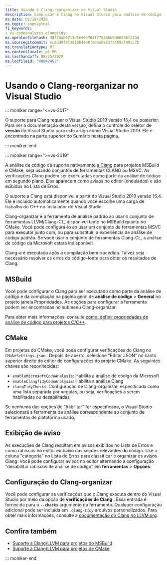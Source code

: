 ```yaml
---
title: Usando o Clang-reorganizar no Visual Studio
description: Como usar o Clang no Visual Studio para análise de código do Microsoft C++.
ms.date: 02/19/2020
ms.topic: conceptual
f1_keywords:
- vs.codeanalysis.clangtidy
ms.openlocfilehash: 30378ab0713d5e00e704f778646b9d60856f2234
ms.sourcegitcommit: ec6dd97ef3d10b44e0fedaa8e53f41696f49ac7b
ms.translationtype: MT
ms.contentlocale: pt-BR
ms.lasthandoff: 08/25/2020
ms.locfileid: "88842462"
---
```

# <a name="using-clang-tidy-in-visual-studio"></a>Usando o Clang-reorganizar no Visual Studio

::: moniker range="<=vs-2017"

O suporte para Clang requer o Visual Studio 2019 versão 16,4 ou posterior. Para ver a documentação desta versão, defina o controle do seletor de **versão** do Visual Studio para este artigo como Visual Studio 2019. Ele é encontrado na parte superior do Sumário nesta página.

::: moniker-end

::: moniker range=">=vs-2019"

A análise de código dá suporte nativamente [a Clang](https://clang.llvm.org/extra/clang-tidy/) para projetos MSBuild e CMake, seja usando conjuntos de ferramentas CLANG ou MSVC. As verificações Clang podem ser executadas como parte da análise de código em segundo plano. Eles aparecem como avisos no editor (ondulados) e são exibidos no Lista de Erros.

O suporte a Clang está disponível a partir do Visual Studio 2019 versão 16,4. Ele é incluído automaticamente quando você escolhe uma carga de trabalho do C++ no Instalador do Visual Studio.

Clang-organizar é a ferramenta de análise padrão ao usar o conjunto de ferramentas LLVM/Clang-CL, disponível tanto no MSBuild quanto no CMake. Você pode configurá-lo ao usar um conjunto de ferramentas MSVC para executar junto com, ou para substituir, a experiência de análise de código padrão. Se você usar o conjunto de ferramentas Clang-CL, a análise de código da Microsoft estará indisponível.

Clang-a é executada após a compilação bem-sucedida. Talvez seja necessário resolver os erros do código-fonte para obter os resultados de Clang.

## <a name="msbuild"></a>MSBuild

Você pode configurar o Clang para ser executado como parte da análise de código e da compilação na página geral de **análise de código**  >  **General** no projeto janela Propriedades. As opções para configurar a ferramenta podem ser encontradas no submenu Clang-organizar.

Para obter mais informações, consulte [como: definir propriedades de análise de código para projetos C/C++](../code-quality/how-to-set-code-analysis-properties-for-c-cpp-projects.md).

## <a name="cmake"></a>CMake

Em projetos do CMake, você pode configurar verificações do Clang no `CMakeSettings.json` . Depois de aberto, selecione "Editar JSON" no canto superior direito do editor de configurações do projeto CMake. As seguintes chaves são reconhecidas:

- `enableMicrosoftCodeAnalysis`: Habilita a análise de código da Microsoft
- `enableClangTidyCodeAnalysis`: Habilita a análise Clang
- `clangTidyChecks`: Configuração de Clang-organizar, especificada como uma lista separada por vírgulas, ou seja, verificações a serem habilitadas ou desabilitadas

Se nenhuma das opções de "habilitar" for especificada, o Visual Studio selecionará a ferramenta de análise correspondente ao conjunto de ferramentas de plataforma usado.

## <a name="warning-display"></a>Exibição de aviso

As execuções de Clang resultam em avisos exibidos no Lista de Erros e como rabiscos no editor embaixo das seções relevantes do código. Use a coluna "categoria" no Lista de Erros para classificar e organizar os avisos Clang. Você pode configurar avisos no editor alternando a configuração "desabilitar rabiscos de análise de código" em **ferramentas**  >  **Opções**.

## <a name="clang-tidy-configuration"></a>Configuração do Clang-organizar

Você pode configurar as verificações que o Clang executa dentro do Visual Studio por meio da opção de **verificações de Clang** . Essa entrada é fornecida para o **`--checks`** argumento da ferramenta. Qualquer configuração adicional pode ser incluída em *`.clang-tidy`* arquivos personalizados. Para obter mais informações, consulte a [documentação do Clang no LLVM.org](https://clang.llvm.org/extra/clang-tidy/).

## <a name="see-also"></a>Confira também

- [Suporte a Clang/LLVM para projetos do MSBuild](https://devblogs.microsoft.com/cppblog/clang-llvm-support-for-msbuild-projects/)
- [Suporte a Clang/LLVM para projetos de CMake](https://devblogs.microsoft.com/cppblog/visual-studio-cmake-support-clang-llvm-cmake-3-14-vcpkg-and-performance-improvements/)

::: moniker-end
